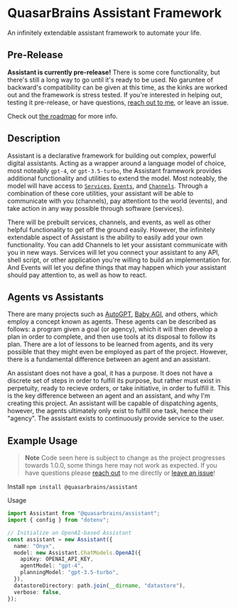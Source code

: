 # QuasarBrains Assistant Framework

An infinitely extendable assistant framework to automate your life.

## Pre-Release

**Assistant is currently pre-release!** There is some core functionality, but there's still a long way to go until it's ready to be used. No garuntee of backward's compatibility can be given at this time, as the kinks are worked out and the framework is stress tested. If you're interested in helping out, testing it pre-release, or have questions, [reach out to me](mailto:aidantilgner02@gmail.com), or leave an issue.

Check out [the roadmap](https://github.com/QuasarBrains/Assistant/blob/master/Roadmap.md) for more info.

## Description

Assistant is a declarative framework for building out complex, powerful digital assistants. Acting as a wrapper around a language model of choice, most noteably `gpt-4`, or `gpt-3.5-turbo`, the Assistant framework provides additional functionality and utilities to extend the model. Most noteably, the model will have access to [`Services`](https://github.com/QuasarBrains/Assistant/blob/master/documentation/Services.md), [`Events`](https://github.com/QuasarBrains/Assistant/blob/master/documentation/Events.md), and [`Channels`](https://github.com/QuasarBrains/Assistant/blob/master/documentation/Channels.md). Through a combination of these core utilities, your assistant will be able to communicate with you (channels), pay attentiont to the world (events), and take action in any way possible through software (services).

There will be prebuilt services, channels, and events, as well as other helpful functionality to get off the ground easily. However, the infinitely extendable aspect of Assistant is the ability to easily add your own functionality. You can add Channels to let your assistant communicate with you in new ways. Services will let you connect your assistant to any API, shell script, or other application you're willing to build an implementation for. And Events will let you define things that may happen which your assistant should pay attention to, as well as how to react.

## Agents vs Assistants

There are many projects such as [AutoGPT](https://github.com/Significant-Gravitas/Auto-GPT), [Baby AGI](https://github.com/yoheinakajima/babyagi), and others, which employ a concept known as agents. These agents can be described as follows: a program given a goal (or agency), which it will then develop a plan in order to complete, and then use tools at its disposal to follow its plan. There are a lot of lessons to be learned from agents, and its very possible that they might even be employed as part of the project. However, there is a fundamental difference between an agent and an assistant.

An assistant does not have a goal, it has a purpose. It does not have a discrete set of steps in order to fulfill its purpose, but rather must exist in perpetuity, ready to recieve orders, or take initiative, in order to fulfill it. This is the key difference between an agent and an assistant, and why I'm creating this project. An assistant will be capable of dispatching agents, however, the agents ultimately only exist to fulfill one task, hence their "agency". The assistant exists to continuously provide service to the user.

## Example Usage

> **Note**
> Code seen here is subject to change as the project progresses towards 1.0.0, some things here may not work as expected. If you have questions please [reach out](mailto:aidantilgner02@gmail.com) to me directly or [leave an issue](https://github.com/QuasarBrains/Assistant/issues/new)!

Install
`npm install @quasarbrains/assistant`

Usage

```ts
import Assistant from "@quasarbrains/assistant";
import { config } from "dotenv";

// Initialize an OpenAI-based Assistant
const assistant = new Assistant({
  name: "Onyx",
  model: new Assistant.ChatModels.OpenAI({
    apiKey: OPENAI_API_KEY,
    agentModel: "gpt-4",
    planningModel: "gpt-3.5-turbo",
  }),
  datastoreDirectory: path.join(__dirname, "datastore"),
  verbose: false,
});
```
